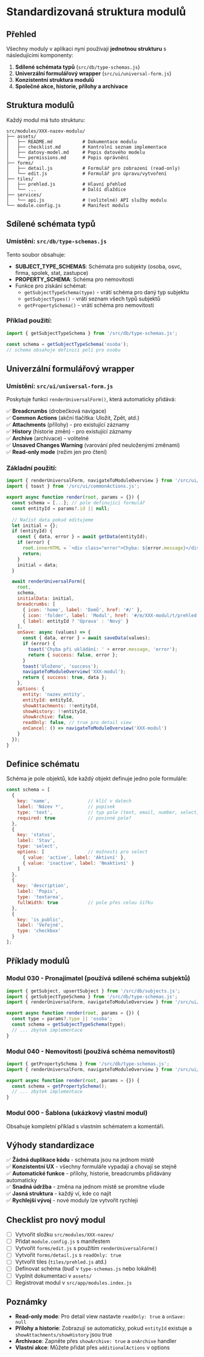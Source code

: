 # Standardizovaná struktura modulů

## Přehled

Všechny moduly v aplikaci nyní používají **jednotnou strukturu** s následujícími komponenty:

1. **Sdílené schémata typů** (`src/db/type-schemas.js`)
2. **Univerzální formulářový wrapper** (`src/ui/universal-form.js`)
3. **Konzistentní struktura modulů**
4. **Společné akce, historie, přílohy a archivace**

## Struktura modulů

Každý modul má tuto strukturu:

```
src/modules/XXX-nazev-modulu/
├── assets/
│   ├── README.md           # Dokumentace modulu
│   ├── checklist.md        # Kontrolní seznam implementace
│   ├── datovy-model.md     # Popis datového modelu
│   └── permissions.md      # Popis oprávnění
├── forms/
│   ├── detail.js           # Formulář pro zobrazení (read-only)
│   └── edit.js             # Formulář pro úpravu/vytvoření
├── tiles/
│   ├── prehled.js          # Hlavní přehled
│   └── ...                 # Další dlaždice
├── services/
│   └── api.js              # (volitelné) API služby modulu
└── module.config.js        # Manifest modulu
```

## Sdílené schémata typů

### Umístění: `src/db/type-schemas.js`

Tento soubor obsahuje:

- **SUBJECT_TYPE_SCHEMAS**: Schémata pro subjekty (osoba, osvc, firma, spolek, stat, zastupce)
- **PROPERTY_SCHEMA**: Schéma pro nemovitosti
- Funkce pro získání schémat:
  - `getSubjectTypeSchema(type)` - vrátí schéma pro daný typ subjektu
  - `getSubjectTypes()` - vrátí seznam všech typů subjektů
  - `getPropertySchema()` - vrátí schéma pro nemovitosti

### Příklad použití:

```javascript
import { getSubjectTypeSchema } from '/src/db/type-schemas.js';

const schema = getSubjectTypeSchema('osoba');
// schema obsahuje definici polí pro osobu
```

## Univerzální formulářový wrapper

### Umístění: `src/ui/universal-form.js`

Poskytuje funkci `renderUniversalForm()`, která automaticky přidává:

✅ **Breadcrumbs** (drobečková navigace)  
✅ **Common Actions** (akční tlačítka: Uložit, Zpět, atd.)  
✅ **Attachments** (přílohy) - pro existující záznamy  
✅ **History** (historie změn) - pro existující záznamy  
✅ **Archive** (archivace) - volitelné  
✅ **Unsaved Changes Warning** (varování před neuloženými změnami)  
✅ **Read-only mode** (režim jen pro čtení)

### Základní použití:

```javascript
import { renderUniversalForm, navigateToModuleOverview } from '/src/ui/universal-form.js';
import { toast } from '/src/ui/commonActions.js';

export async function render(root, params = {}) {
  const schema = [...]; // pole definující formulář
  const entityId = params?.id || null;
  
  // Načíst data pokud editujeme
  let initial = {};
  if (entityId) {
    const { data, error } = await getData(entityId);
    if (error) {
      root.innerHTML = `<div class="error">Chyba: ${error.message}</div>`;
      return;
    }
    initial = data;
  }

  await renderUniversalForm({
    root,
    schema,
    initialData: initial,
    breadcrumbs: [
      { icon: 'home', label: 'Domů', href: '#/' },
      { icon: 'folder', label: 'Modul', href: '#/m/XXX-modul/t/prehled' },
      { label: entityId ? 'Úprava' : 'Nový' }
    ],
    onSave: async (values) => {
      const { data, error } = await saveData(values);
      if (error) {
        toast('Chyba při ukládání: ' + error.message, 'error');
        return { success: false, error };
      }
      toast('Uloženo', 'success');
      navigateToModuleOverview('XXX-modul');
      return { success: true, data };
    },
    options: {
      entity: 'nazev_entity',
      entityId: entityId,
      showAttachments: !!entityId,
      showHistory: !!entityId,
      showArchive: false,
      readOnly: false, // true pro detail view
      onCancel: () => navigateToModuleOverview('XXX-modul')
    }
  });
}
```

## Definice schématu

Schéma je pole objektů, kde každý objekt definuje jedno pole formuláře:

```javascript
const schema = [
  { 
    key: 'name',              // klíč v datech
    label: 'Název *',         // popisek
    type: 'text',             // typ pole (text, email, number, select, checkbox, textarea, label)
    required: true            // povinné pole?
  },
  {
    key: 'status',
    label: 'Stav',
    type: 'select',
    options: [                // možnosti pro select
      { value: 'active', label: 'Aktivní' },
      { value: 'inactive', label: 'Neaktivní' }
    ]
  },
  {
    key: 'description',
    label: 'Popis',
    type: 'textarea',
    fullWidth: true           // pole přes celou šířku
  },
  {
    key: 'is_public',
    label: 'Veřejné',
    type: 'checkbox'
  }
];
```

## Příklady modulů

### Modul 030 - Pronajímatel (používá sdílené schéma subjektů)

```javascript
import { getSubject, upsertSubject } from '/src/db/subjects.js';
import { getSubjectTypeSchema } from '/src/db/type-schemas.js';
import { renderUniversalForm, navigateToModuleOverview } from '/src/ui/universal-form.js';

export async function render(root, params = {}) {
  const type = params?.type || 'osoba';
  const schema = getSubjectTypeSchema(type);
  // ... zbytek implementace
}
```

### Modul 040 - Nemovitosti (používá schéma nemovitostí)

```javascript
import { getPropertySchema } from '/src/db/type-schemas.js';
import { renderUniversalForm, navigateToModuleOverview } from '/src/ui/universal-form.js';

export async function render(root, params = {}) {
  const schema = getPropertySchema();
  // ... zbytek implementace
}
```

### Modul 000 - Šablona (ukázkový vlastní modul)

Obsahuje kompletní příklad s vlastním schématem a komentáři.

## Výhody standardizace

✅ **Žádná duplikace kódu** - schémata jsou na jednom místě  
✅ **Konzistentní UX** - všechny formuláře vypadají a chovají se stejně  
✅ **Automatické funkce** - přílohy, historie, breadcrumbs přidávány automaticky  
✅ **Snadná údržba** - změna na jednom místě se promítne všude  
✅ **Jasná struktura** - každý ví, kde co najít  
✅ **Rychlejší vývoj** - nové moduly lze vytvořit rychleji

## Checklist pro nový modul

- [ ] Vytvořit složku `src/modules/XXX-nazev/`
- [ ] Přidat `module.config.js` s manifestem
- [ ] Vytvořit `forms/edit.js` s použitím `renderUniversalForm()`
- [ ] Vytvořit `forms/detail.js` s `readOnly: true`
- [ ] Vytvořit tiles (`tiles/prehled.js` atd.)
- [ ] Definovat schéma (buď v `type-schemas.js` nebo lokálně)
- [ ] Vyplnit dokumentaci v `assets/`
- [ ] Registrovat modul v `src/app/modules.index.js`

## Poznámky

- **Read-only mode**: Pro detail view nastavte `readOnly: true` a `onSave: null`
- **Přílohy a historie**: Zobrazují se automaticky, pokud `entityId` existuje a `showAttachments/showHistory` jsou true
- **Archivace**: Zapněte přes `showArchive: true` a `onArchive` handler
- **Vlastní akce**: Můžete přidat přes `additionalActions` v options
